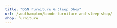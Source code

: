 ```yaml
---
title: "B&N Furniture & Sleep Shop"
url: /southampton/bandn-furniture-and-sleep-shop/
shop: furniture
---
```

